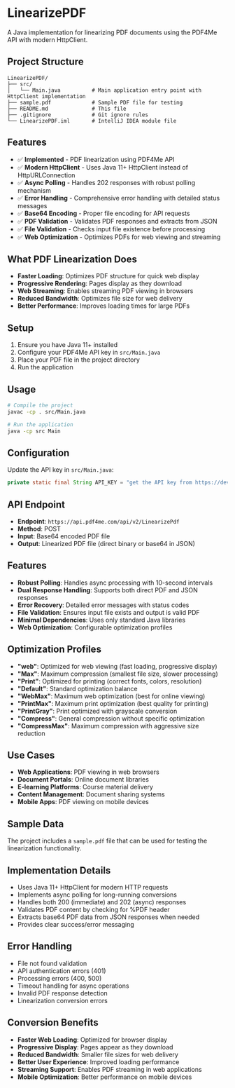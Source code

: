 # LinearizePDF

A Java implementation for linearizing PDF documents using the PDF4Me API with modern HttpClient.

## Project Structure

```
LinearizePDF/
├── src/
│   └── Main.java          # Main application entry point with HttpClient implementation
├── sample.pdf             # Sample PDF file for testing
├── README.md              # This file
├── .gitignore             # Git ignore rules
└── LinearizePDF.iml       # IntelliJ IDEA module file
```

## Features

- ✅ **Implemented** - PDF linearization using PDF4Me API
- ✅ **Modern HttpClient** - Uses Java 11+ HttpClient instead of HttpURLConnection
- ✅ **Async Polling** - Handles 202 responses with robust polling mechanism
- ✅ **Error Handling** - Comprehensive error handling with detailed status messages
- ✅ **Base64 Encoding** - Proper file encoding for API requests
- ✅ **PDF Validation** - Validates PDF responses and extracts from JSON
- ✅ **File Validation** - Checks input file existence before processing
- ✅ **Web Optimization** - Optimizes PDFs for web viewing and streaming

## What PDF Linearization Does

- **Faster Loading**: Optimizes PDF structure for quick web display
- **Progressive Rendering**: Pages display as they download
- **Web Streaming**: Enables streaming PDF viewing in browsers
- **Reduced Bandwidth**: Optimizes file size for web delivery
- **Better Performance**: Improves loading times for large PDFs

## Setup

1. Ensure you have Java 11+ installed
2. Configure your PDF4Me API key in `src/Main.java`
3. Place your PDF file in the project directory
4. Run the application

## Usage

```bash
# Compile the project
javac -cp . src/Main.java

# Run the application
java -cp src Main
```

## Configuration

Update the API key in `src/Main.java`:
```java
private static final String API_KEY = "get the API key from https://dev.pdf4me.com/dashboard/#/api-keys/";
```

## API Endpoint

- **Endpoint**: `https://api.pdf4me.com/api/v2/LinearizePdf`
- **Method**: POST
- **Input**: Base64 encoded PDF file
- **Output**: Linearized PDF file (direct binary or base64 in JSON)

## Features

- **Robust Polling**: Handles async processing with 10-second intervals
- **Dual Response Handling**: Supports both direct PDF and JSON responses
- **Error Recovery**: Detailed error messages with status codes
- **File Validation**: Ensures input file exists and output is valid PDF
- **Minimal Dependencies**: Uses only standard Java libraries
- **Web Optimization**: Configurable optimization profiles

## Optimization Profiles

- **"web"**: Optimized for web viewing (fast loading, progressive display)
- **"Max"**: Maximum compression (smallest file size, slower processing)
- **"Print"**: Optimized for printing (correct fonts, colors, resolution)
- **"Default"**: Standard optimization balance
- **"WebMax"**: Maximum web optimization (best for online viewing)
- **"PrintMax"**: Maximum print optimization (best quality for printing)
- **"PrintGray"**: Print optimized with grayscale conversion
- **"Compress"**: General compression without specific optimization
- **"CompressMax"**: Maximum compression with aggressive size reduction

## Use Cases

- **Web Applications**: PDF viewing in web browsers
- **Document Portals**: Online document libraries
- **E-learning Platforms**: Course material delivery
- **Content Management**: Document sharing systems
- **Mobile Apps**: PDF viewing on mobile devices

## Sample Data

The project includes a `sample.pdf` file that can be used for testing the linearization functionality.

## Implementation Details

- Uses Java 11+ HttpClient for modern HTTP requests
- Implements async polling for long-running conversions
- Handles both 200 (immediate) and 202 (async) responses
- Validates PDF content by checking for %PDF header
- Extracts base64 PDF data from JSON responses when needed
- Provides clear success/error messaging

## Error Handling

- File not found validation
- API authentication errors (401)
- Processing errors (400, 500)
- Timeout handling for async operations
- Invalid PDF response detection
- Linearization conversion errors

## Conversion Benefits

- **Faster Web Loading**: Optimized for browser display
- **Progressive Display**: Pages appear as they download
- **Reduced Bandwidth**: Smaller file sizes for web delivery
- **Better User Experience**: Improved loading performance
- **Streaming Support**: Enables PDF streaming in web applications
- **Mobile Optimization**: Better performance on mobile devices 